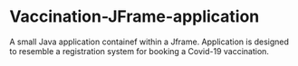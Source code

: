 # Vaccination-JFrame-application
 A small Java application containef within a Jframe. Application is designed to resemble a registration system for booking a Covid-19 vaccination.
